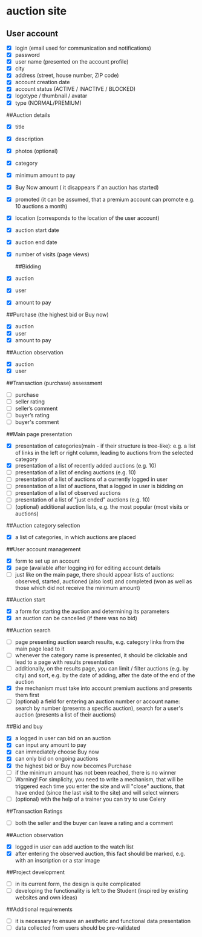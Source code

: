 # auction site

## User account
- [x] login (email used for communication and notifications)
- [x] password
- [x] user name (presented on the account profile)
- [x] city
- [x] address (street, house number, ZIP code)
- [x] account creation date
- [x] account status (ACTIVE / INACTIVE / BLOCKED)
- [x] logotype / thumbnail / avatar
- [x] type (NORMAL/PREMIUM)

##Auction details
- [x] title
- [x] description
- [x] photos (optional)
- [x] category
- [x] minimum amount to pay
- [x] Buy Now amount ( it disappears if an auction has started) 
- [x] promoted (it can be assumed, that a premium account can promote e.g. 10 auctions a month)
- [x] location (corresponds to the location of the user account)
- [x] auction start date
- [x] auction end date
- [x] number of visits (page views) 

  ##Bidding
- [x] auction
- [x] user
- [x] amount to pay

 ##Purchase (the highest bid or Buy now)
- [x] auction
- [x] user
- [x] amount to pay

 ##Auction observation
- [x] auction
- [x] user

##Transaction (purchase) assessment
- [ ] purchase
- [ ] seller rating
- [ ] seller’s comment
- [ ] buyer’s rating
- [ ] buyer's comment

##Main page presentation
- [x] presentation of categories(main - if their structure is tree-like): e.g. a list of links in the left or right column, leading to auctions from the selected category
- [x] presentation of a list of recently added auctions (e.g. 10)
- [ ] presentation of a list of ending auctions (e.g. 10)
- [ ] presentation of a list of auctions of a currently logged in user
- [ ] presentation of a list of auctions, that a logged in user is bidding on
- [ ] presentation of a list of observed auctions
- [ ] presentation of a list of "just ended" auctions (e.g. 10)
- [ ] (optional) additional auction lists, e.g. the most popular (most visits or auctions)

##Auction category selection
- [x] a list of categories, in which auctions are placed 

##User account management
- [x] form to set up an account
- [x] page (available after logging in) for editing account details
- [ ] just like on the main page, there should appear lists of auctions: observed, started, auctioned (also lost) and completed (won as well as those which did not receive the minimum amount)

##Auction start
- [x] a form for starting the auction and determining its parameters
- [x] an auction can be cancelled (if there was no bid)

##Auction search
- [ ] page presenting auction search results, e.g. category links from the main page lead to it
- [ ] whenever the category name is presented, it should be clickable and lead to a page with results presentation
- [ ] additionally, on the results page, you can limit / filter auctions (e.g. by city) and sort, e.g. by the date of adding, after the date of the end of the auction
- [x] the mechanism must take into account premium auctions and presents them first
- [ ] (optional) a field for entering an auction number or account name: search by number (presents a specific auction), search for a user's auction (presents a list of their auctions)

##Bid and buy
- [x] a logged in user can bid on an auction
- [x] can input any amount to pay
- [x] can immediately choose Buy now
- [x] can only bid on ongoing auctions
- [x] the highest bid or Buy now becomes Purchase
- [ ] if the minimum amount has not been reached, there is no winner
- [ ] Warning! For simplicity, you need to write a mechanism, that will be triggered each time you enter the site and will "close" auctions, that have ended (since the last visit to the site) and will select winners
- [ ] (optional) with the help of a trainer you can try to use Celery

##Transaction Ratings
- [ ] both the seller and the buyer can leave a rating and a comment

##Auction observation
- [x] logged in user can add auction to the watch list
- [x] after entering the observed auction, this fact should be marked, e.g. with an inscription or a star image

##Project development
- [ ] in its current form, the design is quite complicated
- [ ] developing the functionality is left to the Student (inspired by existing websites and own ideas)

##Additional requirements
- [ ] it is necessary to ensure an aesthetic and functional data presentation
- [ ] data collected from users should be pre-validated
